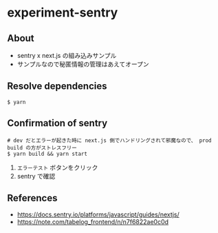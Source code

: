 # experiment-sentry
## About
- sentry x next.js の組み込みサンプル
- サンプルなので秘匿情報の管理はあえてオープン

## Resolve dependencies
```shell
$ yarn
```

## Confirmation of sentry
```shell
# dev だとエラーが起きた時に next.js 側でハンドリングされて邪魔なので、 prod build の方がストレスフリー
$ yarn build && yarn start
```

1. `エラーテスト` ボタンをクリック
2. sentry で確認

## References
- https://docs.sentry.io/platforms/javascript/guides/nextjs/
- https://note.com/tabelog_frontend/n/n7f6822ae0c0d
